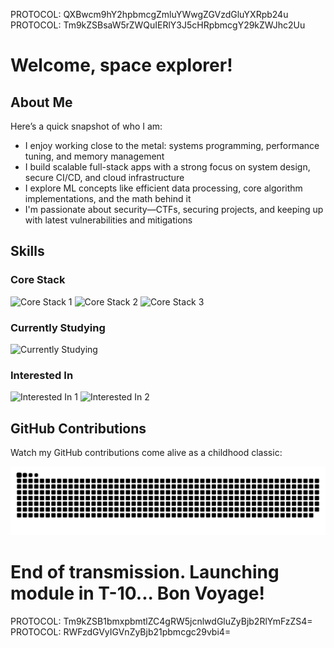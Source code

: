PROTOCOL: QXBwcm9hY2hpbmcgZmluYWwgZGVzdGluYXRpb24u  
PROTOCOL: Tm9kZSBsaW5rZWQuIERlY3J5cHRpbmcgY29kZWJhc2Uu

# Welcome, space explorer!

## About Me

Here’s a quick snapshot of who I am:

- I enjoy working close to the metal: systems programming, performance tuning, and memory management
- I build scalable full-stack apps with a strong focus on system design, secure CI/CD, and cloud infrastructure
- I explore ML concepts like efficient data processing, core algorithm implementations, and the math behind it
- I'm passionate about security—CTFs, securing projects, and keeping up with latest vulnerabilities and mitigations

## Skills

### Core Stack

<picture>
  <source media="(prefers-color-scheme: dark)" srcset="https://skillicons.dev/icons?i=python,c,cpp,js,ts,swift,java,kotlin,bash,pytorch,tensorflow&theme=dark">
  <source media="(prefers-color-scheme: light)" srcset="https://skillicons.dev/icons?i=python,c,cpp,js,ts,swift,java,kotlin,bash,pytorch,tensorflow&theme=light">
  <img src="https://skillicons.dev/icons?i=python,c,cpp,js,ts,swift,java,kotlin,bash,pytorch,tensorflow&theme=light" alt="Core Stack 1">
</picture>

<picture>
  <source media="(prefers-color-scheme: dark)" srcset="https://skillicons.dev/icons?i=sklearn,linux,react,angular,nodejs,express,flask,firebase,aws,git&theme=dark">
  <source media="(prefers-color-scheme: light)" srcset="https://skillicons.dev/icons?i=sklearn,linux,react,angular,nodejs,express,flask,firebase,aws,git&theme=light">
  <img src="https://skillicons.dev/icons?i=sklearn,linux,react,angular,nodejs,express,flask,firebase,aws,git&theme=light" alt="Core Stack 2">
</picture>

<picture>
  <source media="(prefers-color-scheme: dark)" srcset="https://skillicons.dev/icons?i=docker,githubactions,postgres,nginx&theme=dark">
  <source media="(prefers-color-scheme: light)" srcset="https://skillicons.dev/icons?i=docker,githubactions,postgres,nginx&theme=light">
  <img src="https://skillicons.dev/icons?i=docker,githubactions,postgres,nginx&theme=light" alt="Core Stack 3">
</picture>

### Currently Studying

<picture>
  <source media="(prefers-color-scheme: dark)" srcset="https://skillicons.dev/icons?i=neovim,next,go,mysql&theme=dark">
  <source media="(prefers-color-scheme: light)" srcset="https://skillicons.dev/icons?i=neovim,next,go,mysql&theme=light">
  <img src="https://skillicons.dev/icons?i=neovim,next,go,mysql&theme=light" alt="Currently Studying">
</picture>

### Interested In

<picture>
  <source media="(prefers-color-scheme: dark)" srcset="https://skillicons.dev/icons?i=anaconda,fastapi,arduino,azure,cassandra&theme=dark">
  <source media="(prefers-color-scheme: light)" srcset="https://skillicons.dev/icons?i=anaconda,fastapi,arduino,azure,cassandra&theme=light">
  <img src="https://skillicons.dev/icons?i=anaconda,fastapi,arduino,azure,cassandra&theme=light" alt="Interested In 1">
</picture>

<picture>
  <source media="(prefers-color-scheme: dark)" srcset="https://skillicons.dev/icons?i=grafana,kubernetes,graphql,mongodb&theme=dark">
  <source media="(prefers-color-scheme: light)" srcset="https://skillicons.dev/icons?i=grafana,kubernetes,graphql,mongodb&theme=light">
  <img src="https://skillicons.dev/icons?i=grafana,kubernetes,graphql,mongodb&theme=light" alt="Interested In 2">
</picture>

## GitHub Contributions

Watch my GitHub contributions come alive as a childhood classic:

<picture>
  <source media="(prefers-color-scheme: dark)" srcset="https://raw.githubusercontent.com/emirdur/emirdur/output/github-snake-dark.svg" />
  <source media="(prefers-color-scheme: light)" srcset="https://raw.githubusercontent.com/emirdur/emirdur/output/github-snake.svg" />
  <img alt="GitHub Snake animation" src="https://raw.githubusercontent.com/emirdur/emirdur/output/github-snake.svg" />
</picture>

# End of transmission. Launching module in T-10... Bon Voyage!

PROTOCOL: Tm9kZSB1bmxpbmtlZC4gRW5jcnlwdGluZyBjb2RlYmFzZS4=  
PROTOCOL: RWFzdGVyIGVnZyBjb21pbmcgc29vbi4=
